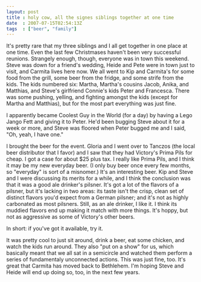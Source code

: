 ```yaml
---
layout: post
title : holy cow, all the signes siblings together at one time
date  : 2007-07-15T02:54:13Z
tags  : ["beer", "family"]
---
```

It's pretty rare that my three siblings and I all get together in one place at one time.  Even the last few Christmases haven't been very successful reunions. Strangely enough, though, everyone was in town this weekend.  Steve was down for a friend's wedding, Heide and Pete were in town just to visit, and Carmita lives here now.  We all went to Kip and Carmita's for some food from the grill, some beer from the fridge, and some strife from the kids.  The kids numbered six: Martha, Martha's cousins Jacob, Anika, and Matthias, and Steve's girlfriend Connie's kids Peter and Francesca.  There was some pushing, yelling, and fighting amongst the kids (except for Martha and Matthias), but for the most part everything was just fine.

I apparently became Coolest Guy in the World (for a day) by having a Lego Jango Fett and giving it to Peter.  He'd been bugging Steve about it for a week or more, and Steve was floored when Peter bugged me and I said, "Oh, yeah, I have one."

I brought the beer for the event.  Gloria and I went over to Tanczos (the local beer distributor that I favor) and I saw that they had Victory's Prima Pils for cheap.  I got a case for about $25 plus tax.  I really like Prima Pils, and I think it may be my new everyday beer.  (I only buy beer once every few months, so "everyday" is sort of a misnomer.)  It's an interesting beer.  Kip and Steve and I were discussing its merits for a while, and I think the conclusion was that it was a good ale drinker's pilsner.  It's got a lot of the flavors of a pilsner, but it's lacking in two areas: its taste isn't the crisp, clean set of distinct flavors you'd expect from a German pilsner; and it's not as highly carbonated as most pilsners.  Still, as an ale drinker, I like it.  I think its muddied flavors end up making it match with more things.  It's hoppy, but not as aggressive as some of Victory's other beers.

In short:  if you've got it available, try it.

It was pretty cool to just sit around, drink a beer, eat some chicken, and watch the kids run around.  They also "put on a show" for us, which basically meant that we all sat in a semicircle and watched them perform a series of fundamentaly unconnected actions.  This was just fine, too.  It's great that Carmita has moved back to Bethlehem.  I'm hoping Steve and Heide will end up doing so, too, in the next few years. 
